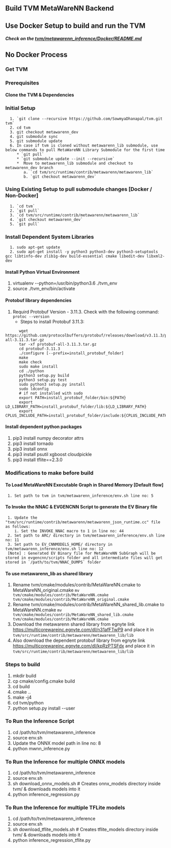 ## Build TVM MetaWareNN Backend

## Use Docker Setup to build and run the TVM
##### Check on the [tvm/metawarenn_inference/Docker/README.md](https://github.com/SowmyaDhanapal/tvm/tree/metawarenn_dev/metawarenn_inference/Docker/README.md)

## No Docker Process
### Get TVM

### Prerequisites
#### Clone the TVM & Dependencies
   ### Initial Setup
      1. `git clone --recursive https://github.com/SowmyaDhanapal/tvm.git tvm`
      2. cd tvm
      3. git checkout metawarenn_dev
      4. git submodule sync
      5. git submodule update
      6. In case if tvm is cloned without metawarenn_lib submodule, use below commands to pull MetaWareNN Library Submodule for the first time
         * `git pull`
         * `git submodule update --init --recursive`
         *  Move to metawarenn_lib submodule and checkout to metawarenn_dev branch
            a. `cd tvm/src/runtime/contrib/metawarenn/metawarenn_lib`
            b. `git checkout metawarenn_dev`
   ### Using Existing Setup to pull submodule changes [Docker / Non-Docker]
      1. `cd tvm`
      2. `git pull`
      3. `cd tvm/src/runtime/contrib/metawarenn/metawarenn_lib`
      4. `git checkout metawarenn_dev`
      5. `git pull`
   ### Install Dependent System Libraries
      1. sudo apt-get update
      2. sudo apt-get install -y python3 python3-dev python3-setuptools gcc libtinfo-dev zlib1g-dev build-essential cmake libedit-dev libxml2-dev
#### Install Python Virtual Environment
   1. virtualenv --python=/usr/bin/python3.6 ./tvm_env
   2. source ./tvm_env/bin/activate

#### Protobuf library dependencies
   1. Requird Protobuf Version - 3.11.3. Check with the following command:
      `protoc --version`
      + Steps to install Protobuf 3.11.3:
```
      wget https://github.com/protocolbuffers/protobuf/releases/download/v3.11.3/protobuf-all-3.11.3.tar.gz
      tar -xf protobuf-all-3.11.3.tar.gz
      cd protobuf-3.11.3
      ./configure [--prefix=install_protobuf_folder]
      make
      make check
      sudo make install
      cd ./python
      python3 setup.py build
      python3 setup.py test
      sudo python3 setup.py install
      sudo ldconfig
      # if not installed with sudo
      export PATH=install_protobuf_folder/bin:${PATH}
      export LD_LIBRARY_PATH=install_protobuf_folder/lib:${LD_LIBRARY_PATH}
      export CPLUS_INCLUDE_PATH=install_protobuf_folder/include:${CPLUS_INCLUDE_PATH}
```

#### Install dependent python packages
   1. pip3 install numpy decorator attrs
   2. pip3 install tornado
   3. pip3 install onnx
   4. pip3 install psutil xgboost cloudpickle
   5. pip3 install tflite==2.3.0

### Modifications to make before build
#### To Load MetaWareNN Executable Graph in Shared Memory [Default flow]
  ```
   1. Set path to tvm in tvm/metawarenn_inference/env.sh line no: 5
  ```
#### To Invoke the NNAC & EVGENCNN Script to generate the EV Binary file
  ```
   1. Update the "tvm/src/runtime/contrib/metawarenn/metawarenn_json_runtime.cc" file as follows:
      i. Set the INVOKE_NNAC macro to 1 in line no: 44
   2. Set path to ARC/ directory in tvm/metawarenn_inference/env.sh line no: 11
   3. Set path to EV_CNNMODELS_HOME/ directory in tvm/metawarenn_inference/env.sh line no: 12
   [Note] : Generated EV Binary file for MetaWareNN SubGraph will be stored in evgencnn/scripts folder and all intermediate files will get stored in `/path/to/tvm/NNAC_DUMPS` folder
  ```
#### To use metawarenn_lib as shared library
   1. Rename tvm/cmake/modules/contrib/MetaWareNN.cmake to MetaWareNN_original.cmake
      `mv tvm/cmake/modules/contrib/MetaWareNN.cmake tvm/cmake/modules/contrib/MetaWareNN_original.cmake`
   2. Rename tvm/cmake/modules/contrib/MetaWareNN_shared_lib.cmake to MetaWareNN.cmake
      `mv tvm/cmake/modules/contrib/MetaWareNN_shared_lib.cmake tvm/cmake/modules/contrib/MetaWareNN.cmake`
   3. Download the metawarenn shared library from egnyte link https://multicorewareinc.egnyte.com/dl/n31afFTwP9 and place it in `tvm/src/runtime/contrib/metawarenn/metawarenn_lib/lib`
   4. Also download the dependent protobuf library from egnyte link https://multicorewareinc.egnyte.com/dl/kpRzPTSFdx and place it in `tvm/src/runtime/contrib/metawarenn/metawarenn_lib/lib`

### Steps to build
   1. mkdir build
   2. cp cmake/config.cmake build
   3. cd build
   4. cmake ..
   5. make -j4
   6. cd tvm/python
   7. python setup.py install --user

### To Run the Inference Script 
   1. cd /path/to/tvm/metawarenn_inference
   2. source env.sh
   3. Update the ONNX model path in line no: 8
   4. python mwnn_inference.py

### To Run the Inference for multiple ONNX models
   1. cd /path/to/tvm/metawarenn_inference
   2. source env.sh
   3. sh download_onnx_models.sh # Creates onnx_models directory inside tvm/ & downloads models into it
   4. python inference_regression.py

### To Run the Inference for multiple TFLite models
   1. cd /path/to/tvm/metawarenn_inference
   2. source env.sh
   3. sh download_tflite_models.sh # Creates tflite_models directory inside tvm/ & downloads models into it
   4. python inference_regression_tflite.py
